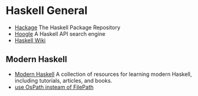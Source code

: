 # Haskell General

* [Hackage](https://hackage.haskell.org/)
   The Haskell Package Repository
* [Hoogle](https://hoogle.haskell.org/)
   A Haskell API search engine
* [Haskell Wiki](https://wiki.haskell.org/Haskell)


## Modern Haskell

* [Modern Haskell](https://modernhaskell.com/)
   A collection of resources for learning modern Haskell, including tutorials, articles, and books.
* [use OsPath insteam of FilePath](https://hackage.haskell.org/package/filepath-1.5.4.0/docs/System-OsPath.html)

